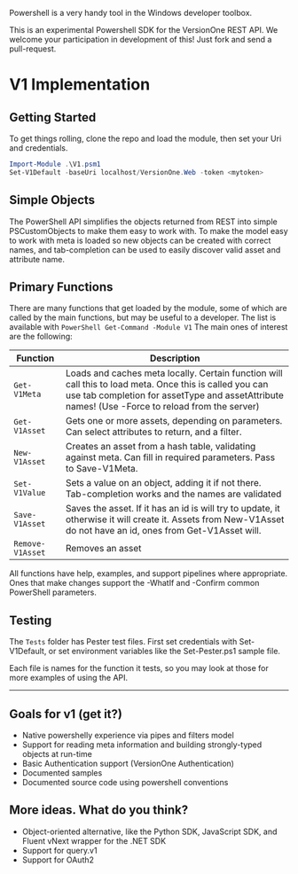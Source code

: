 Powershell is a very handy tool in the Windows developer toolbox.

This is an experimental Powershell SDK for the VersionOne REST API. We welcome your participation in development of this! Just fork and send a pull-request.

# V1 Implementation 

## Getting Started
To get things rolling, clone the repo and load the module, then set your Uri and credentials.

```Powershell
Import-Module .\V1.psm1
Set-V1Default -baseUri localhost/VersionOne.Web -token <mytoken>
```
## Simple Objects
The PowerShell API simplifies the objects returned from REST into simple PSCustomObjects to make them easy to work with.  To make the model easy to work with meta is loaded so new objects can be created with correct names, and tab-completion can be used to easily discover valid asset and attribute name.

## Primary Functions
There are many functions that get loaded by the module, some of which are called by the main functions, but may be useful to a developer.  The list is available with ```PowerShell Get-Command -Module V1```  The main ones of interest are the following:

| Function                | Description |
|-------------------------|-------------|
|`Get-V1Meta`| Loads and caches meta locally.  Certain function will call this to load meta.  Once this is called you can use tab completion for assetType and assetAttribute names! (Use -Force to reload from the server)|
|`Get-V1Asset`| Gets one or more assets, depending on parameters.  Can select attributes to return, and a filter. |
|`New-V1Asset`| Creates an asset from a hash table, validating against meta.  Can fill in required parameters.  Pass to Save-V1Meta. |
|`Set-V1Value`| Sets a value on an object, adding it if not there.  Tab-completion works and the names are validated |
|`Save-V1Asset`| Saves the asset.  If it has an id is will try to update, it otherwise it will create it.  Assets from New-V1Asset do not have an id, ones from Get-V1Asset will. |
|`Remove-V1Asset`| Removes an asset |

All functions have help, examples, and support pipelines where appropriate.  Ones that make changes support the -WhatIf and -Confirm common PowerShell parameters.

## Testing
The `Tests` folder has Pester test files.  First set credentials with Set-V1Default, or set environment variables like the Set-Pester.ps1 sample file.

Each file is names for the function it tests, so you may look at those for more examples of using the API. 

---------------------------
## Goals for v1 (get it?)

* Native powershelly experience via pipes and filters model
* Support for reading meta information and building strongly-typed objects at run-time
* Basic Authentication support (VersionOne Authentication)
* Documented samples
* Documented source code using powershell conventions

## More ideas. What do you think?

* Object-oriented alternative, like the Python SDK, JavaScript SDK, and Fluent vNext wrapper for the .NET SDK
* Support for query.v1
* Support for OAuth2 
